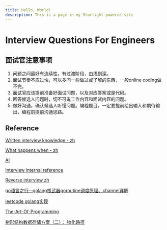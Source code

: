 ```yaml
---
title: Hello, World!
description: This is a page in my Starlight-powered site
---
```


# Interview Questions For Engineers

## 面试官注意事项

1. 问题之间最好有连续性，有过渡阶段，由浅到深。
2. 面试节奏不应过快，可以多问一些做过或了解的东西，一般online coding做不完。
3. 面试官应该提前准备好面试问题，以及对应答案或是代码。
4. 回答候选人问题时，切不可说工作内容和面试内容的问题。
5. 做好沟通，确认候选人听懂问题。编程题目，一定要提前给出输入和期待输出，编程前提前沟通思路。

## Reference

[Written interview knowledge - zh](https://hit-alibaba.github.io/interview/index.html)

[What happens when - zh](https://github.com/skyline75489/what-happens-when-zh_CN)

[AI](https://github.com/imhuay/Algorithm_Interview_Notes-Chinese)

[Interview internal reference](https://github.com/0voice/interview_internal_reference)

[Reverse interview zh](https://github.com/yifeikong/reverse-interview-zh)

[go语言之行--golang核武器goroutine调度原理、channel详解](https://www.cnblogs.com/wdliu/p/9272220.html)

[leetcode golang实现](https://github.com/huangxingx/leetcode)

[The-Art-Of-Programming](https://github.com/julycoding/The-Art-Of-Programming-By-July)

[树形结构数据存储方案（二）： 物化路径](https://c-xuan.com/2017/03/06/tree-table-store2/)
